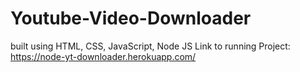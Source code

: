 # Youtube-Video-Downloader
built using HTML, CSS, JavaScript, Node JS
Link to running Project: https://node-yt-downloader.herokuapp.com/
